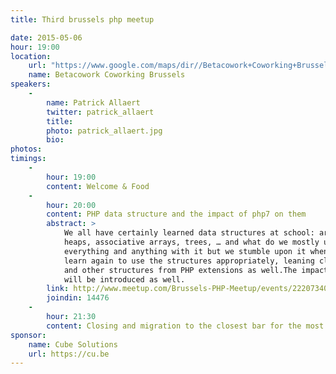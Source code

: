 ```yaml
---
title: Third brussels php meetup

date: 2015-05-06
hour: 19:00
location:
    url: "https://www.google.com/maps/dir//Betacowork+Coworking+Brussels:+more+than+a+shared+office+or+business+center,+Rue+des+P%C3%A8res+Blancs+4,+1040+Brussel/@50.8361925,4.3846545,15z/data=!4m13!1m4!3m3!1s0x47c3c4b5c22df6af:0xa4ef418da17d1e1a!2sBetacowork+Coworking+Brussels:+more+than+a+shared+office+or+business+center!3b1!4m7!1m0!1m5!1m1!1s0x47c3c4b5c22df6af:0xa4ef418da17d1e1a!2m2!1d4.400252!2d50.826775?hl=en"
    name: Betacowork Coworking Brussels
speakers: 
    -
        name: Patrick Allaert
        twitter: patrick_allaert
        title:
        photo: patrick_allaert.jpg
        bio:
photos: 
timings:
    - 
        hour: 19:00
        content: Welcome & Food
    - 
        hour: 20:00
        content: PHP data structure and the impact of php7 on them
        abstract: > 
            We all have certainly learned data structures at school: arrays, lists, sets, stacks, queues (LIFO/FIFO), 
            heaps, associative arrays, trees, … and what do we mostly use in PHP? The “array”! In most cases, we do 
            everything and anything with it but we stumble upon it when profiling code.During this session, we’ll 
            learn again to use the structures appropriately, leaning closer on the way to employ arrays, the SPL 
            and other structures from PHP extensions as well.The impact that PHP 7 should have on data structures 
            will be introduced as well.
        link: http://www.meetup.com/Brussels-PHP-Meetup/events/222073409/
        joindin: 14476
    - 
        hour: 21:30
        content: Closing and migration to the closest bar for the most motivated
sponsor:
    name: Cube Solutions
    url: https://cu.be
---
```


